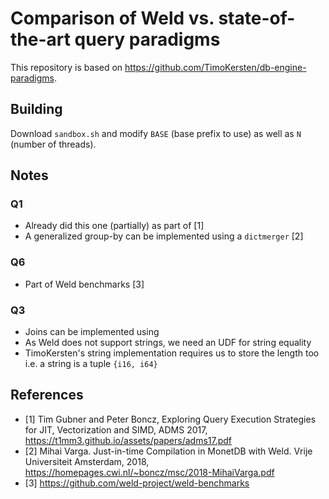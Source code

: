 # Comparison of Weld vs. state-of-the-art query paradigms

This repository is based on https://github.com/TimoKersten/db-engine-paradigms.

## Building

Download `sandbox.sh` and modify `BASE` (base prefix to use) as well as `N` (number of threads).

## Notes
### Q1
* Already did this one (partially) as part of [1]
* A generalized group-by can be implemented using a `dictmerger` [2]

### Q6
 * Part of Weld benchmarks [3]

### Q3
 * Joins can be implemented using 
 * As Weld does not support strings, we need an UDF for string equality
 * TimoKersten's string implementation requires us to store the length too i.e. a string is a tuple `{i16, i64}`

## References
* [1] Tim Gubner and Peter Boncz, Exploring Query Execution Strategies for JIT, Vectorization and SIMD, ADMS 2017, https://t1mm3.github.io/assets/papers/adms17.pdf
* [2] Mihai Varga. Just-in-time Compilation in MonetDB with Weld. Vrije Universiteit Amsterdam, 2018, https://homepages.cwi.nl/~boncz/msc/2018-MihaiVarga.pdf
* [3] https://github.com/weld-project/weld-benchmarks